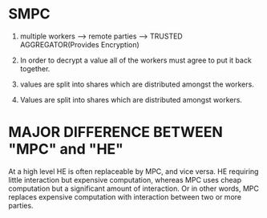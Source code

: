 # SMPC
1. multiple workers --> remote parties --> TRUSTED AGGREGATOR(Provides Encryption)

2.  In order to decrypt a value all of the workers must agree to put it back together.

3.  values are split into shares which are distributed amongst the workers.

4.  Values are split into shares which are  distributed amongst workers.


# MAJOR DIFFERENCE BETWEEN "MPC" and "HE"
 At a high level HE is often replaceable by MPC, and vice versa. HE requiring little interaction but expensive computation, whereas MPC uses cheap computation but a significant amount of interaction. Or in other words, MPC replaces expensive computation with interaction between two or more parties.
